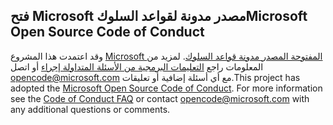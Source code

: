 ## <a name="microsoft-open-source-code-of-conduct"></a><span data-ttu-id="eb05e-101">فتح Microsoft مصدر مدونة لقواعد السلوك</span><span class="sxs-lookup"><span data-stu-id="eb05e-101">Microsoft Open Source Code of Conduct</span></span>
<span data-ttu-id="eb05e-p101">وقد اعتمدت هذا المشروع [Microsoft المفتوحة المصدر مدونة قواعد السلوك](https://opensource.microsoft.com/codeofconduct/). لمزيد من المعلومات راجع [التعليمات البرمجية من الأسئلة المتداولة إجراء](https://opensource.microsoft.com/codeofconduct/faq/) أو اتصل [opencode@microsoft.com](mailto:opencode@microsoft.com) مع أي أسئلة إضافية أو تعليقات.</span><span class="sxs-lookup"><span data-stu-id="eb05e-p101">This project has adopted the [Microsoft Open Source Code of Conduct](https://opensource.microsoft.com/codeofconduct/). For more information see the [Code of Conduct FAQ](https://opensource.microsoft.com/codeofconduct/faq/) or contact [opencode@microsoft.com](mailto:opencode@microsoft.com) with any additional questions or comments.</span></span>